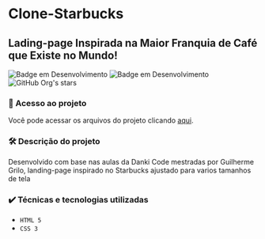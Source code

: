 # Clone-Starbucks

## Lading-page Inspirada na Maior Franquia de Café que Existe no Mundo!

![Badge em Desenvolvimento](http://img.shields.io/static/v1?label=STATUS&message=EM%20DESENVOLVIMENTO&color=GREEN&style=for-the-badge)
![Badge em Desenvolvimento](http://img.shields.io/static/v1?label=RESPONSIVE&message=EM%20PROGRESSO&color=GREEN&style=for-the-badge)
![GitHub Org's stars](https://img.shields.io/github/stars/camilafernanda?style=social)

### 📁 Acesso ao projeto

Você pode acessar os arquivos do projeto clicando [aqui](viniciusdorta.github.io/Clone-Starbucks/).

### 🛠️ Descrição do projeto

Desenvolvido com base nas aulas da Danki Code mestradas por Guilherme Grilo, landing-page inspirado no Starbucks ajustado para varios tamanhos de tela

### ✔️ Técnicas e tecnologias utilizadas

- ``HTML 5``
- ``CSS 3``

